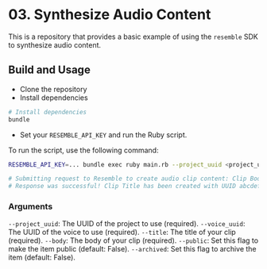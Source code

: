 # 03. Synthesize Audio Content

This is a repository that provides a basic example of using the `resemble` SDK to synthesize audio content.

## Build and Usage
- Clone the repository
- Install dependencies
```bash
# Install dependencies
bundle 
```
- Set your `RESEMBLE_API_KEY` and run the Ruby script.

To run the script, use the following command:

```bash
RESEMBLE_API_KEY=... bundle exec ruby main.rb --project_uuid <project_uuid> --voice_uuid <voice_uuid> --title <clip_title> --body <clip_body>

# Submitting request to Resemble to create audio clip content: Clip Body
# Response was successful! Clip Title has been created with UUID abcdef12345.
```

### Arguments
`--project_uuid`: The UUID of the project to use (required).
`--voice_uuid`: The UUID of the voice to use (required).
`--title`: The title of your clip (required).
`--body`: The body of your clip (required).
`--public`: Set this flag to make the item public (default: False).
`--archived`: Set this flag to archive the item (default: False).
